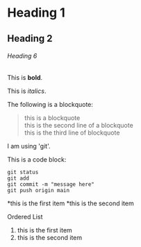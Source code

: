 # Heading 1

## Heading 2

###### Heading 6

This is **bold**.

This is *italics*.

The following is a blockquote:

>this is a blockquote  
>this is the second line of a blockquote  
>this is the third line of blockquote

I am using 'git'.

This is a code block:
```
git status
git add
git commit -m "message here"
git push origin main
```

*this is the first item
*this is the second item

Ordered List

1. this is the first item
2. this is the second item
